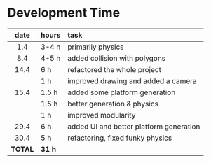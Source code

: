 # Development Time

| date | hours | task |
| :----:|:-----| :-----|
| 1.4  | 3-4 h | primarily physics |
| 8.4  | 4-5 h | added collision with polygons |
| 14.4 | 6 h | refactored the whole project |
|      | 1 h | improved drawing and added a camera |
| 15.4 | 1.5 h | added some platform generation |
|      | 1.5 h | better generation & physics |
|      | 1 h | improved modularity |
| 29.4 | 6 h | added UI and better platform generation |
| 30.4 | 5 h | refactoring, fixed funky physics |
| **TOTAL** | **31 h** |  |
